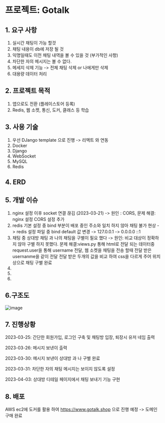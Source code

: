 # 프로젝트: Gotalk

## 1. 요구 사항

1) 실시간 채팅이 가능 할것
2) 채팅 내용이 db에 저장 될 것
3) 익명일때도 이전 채팅 내역을 볼 수 있을 것 (부가적인 사항)
4) 차단한 자의 메시지는 볼 수 없다.
5) 메세지 삭제 기능 -> 전체 채팅 삭제 or 나에게만 삭제
6) 대용량 데이터 처리
## 2. 프로젝트 목적

1) 앱으로도 전환 (플레이스토어 등록)
2) Redis, 웹 소켓, 통신, 도커, 클래스 등 학습

## 3. 사용 기술

1) 우선 DJango template 으로 진행 -> 리액트 와 연동
2) Docker
3) Django
4) WebSocket
5) MySQL
6) Redis

## 4. ERD


## 5. 개발 이슈
1. nginx 설정 이후 socket 연결 끊김 (2023-03-21) -> 원인 : CORS, 문제 해결: nginx 설정 CORS 설정 추가
2. redis 기본 설정 중 bind 부분이 배포 중인 주소와 일치 하지 않아 채팅 불가 현상 -> redis 설정 파일 중 bind default 값 변경 -> 127.0.0.1 -> 0.0.0.0 ::1
3. 채팅 중 상대방 채팅 과 나의 채팅을 구별이 필요 했다 -> 원인: 비교 대상이 정확하지 않아 구별 하지 못했다. 문제 해결:views.py 통해 html로 전달 되는 데이터중 request.user을 통해 username 전달, 웹 소켓을 채팅을 전송 할때 전달 받은 usernanme을 같이 전달 전달 받은 두개의 값을 비교 하여 css을 다르게 주어 위치상으로 채팅 구별 완료
4.
5.
6.

## 6.구조도
![image](https://user-images.githubusercontent.com/59475851/226532602-435d4077-d8f0-4a77-965a-23c561fc77e3.png)


## 7. 진행상황
2023-03-25: 간단한 회원가입, 로그인 구축 및 채팅방 입장, 퇴장시 유저 네임 출력

2023-03-26: 메시지 보낸이 출력

2023-03-30: 메시지 보낸이 상대방 과 나 구별 완료

2023-03-31: 차단한 자의 채팅 메시지는 보이지 않도록 설정

2023-04-03: 상대방 디테일 페이지에서 채팅 보내기 기능 구현


## 8. 배포
AWS ec2에 도커를 활용 하여 https://www.gotalk.shop 으로 진행 예정 -> 도메인 구매 완료
